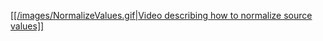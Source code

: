 <a href="./images/NormalizeValues.gif" target="_blank">[[/images/NormalizeValues.gif|Video describing how to normalize source values]]</a>